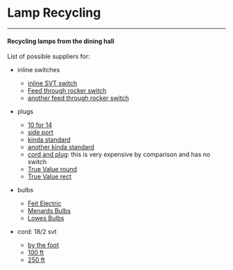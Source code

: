 # Lamp Recycling
---
#### Recycling lamps from the dining hall

List of possible suppliers for:


 - inline switches
   - [inline SVT switch](https://www.nostalgicbulbs.com/collections/all-cord-switches/products/b3092-50)
   - [Feed through rocker switch](https://www.menards.com/main/electrical/light-switches-dimmers-outlets/light-switches/eaton-feed-through-cord-switch-brown/bp933b/p-1444427452667-c-6324.htm?tid=-7514875377910566496&ipos=12)
   - [another feed through rocker switch](https://www.menards.com/main/electrical/light-switches-dimmers-outlets/light-switches/smart-electrician-brown-heavy-duty-cord-switch/91350/p-12148367795335690-c-6324.htm?tid=5249804315044236616&ipos=101)


 - plugs
   - [10 for 14](https://www.amazon.com/Leviton-101-P-Residential-Polarized-Non-Grounding/dp/B005KL8SXK?th=1)
   - [side port](https://www.lowes.com/pd/Eaton-15-Amp-Volt-Black-2-Wire/3568794)
   - [kinda standard](https://www.lowes.com/pd/Pass-Seymour-Legrand-15-Amp-Volt-Black-2-Wire-Plug/3536378)
   - [another kinda standard](https://www.menards.com/main/electrical/light-switches-dimmers-outlets/plugs/legrand-reg-pass-seymour-reg-15-amp-125-volt-black-plug/sa540bkcc10/p-1444451226818.htm)
   - [cord and plug](https://www.antiquelampsupply.com/black-18-3-svt-cord-set-with-3-prong-polarized-plug-set-choice-of-length.html): this is very expensive by comparison and has no switch
   - [True Value round](https://www.truevalue.com/catalog/product/view/id/59398/s/round-construction-plug-residential-thermoplastic-15-amp-125-volt-black/category/1084/)
   - [True Value rect](https://www.truevalue.com/shop/electrical/plugs-connectors/plugs-connectors-straight-blade-standard-grade/easy-installation-quick-plug-white-2-pk)


 - bulbs
   - [Feit Electric](https://www.menards.com/main/electrical/light-bulbs/led-light-bulbs/feit-electric-60w-equivalent-g16-1-2-soft-white-dimmable-led-light-bulb/bpg1660927cafil-2-rp/p-2654092911148254-c-7482.htm?tid=-4546246936774116851&ipos=6)
   - [Menards Bulbs](https://www.menards.com/main/electrical/light-bulbs/led-light-bulbs/c-7482.htm?queryType=allItems&Spec_BulbShape_facet=Globe&rid=ZCvYbfhFZj&Spec_BaseType_facet=E12+Candelabra)
   - [Lowes Bulbs](https://www.lowes.com/pl/Candelabra-base-e-12--General-purpose-led-light-bulbs-Light-bulbs-Lighting-ceiling-fans/2016985961?sortMethod=sortBy_bestSellers&refinement=4294691412)


 - cord: 18/2 svt
   - [by the foot](https://www.nostalgicbulbs.com/products/pendant-black-round-2-conductor-cord-per-ft-html)
   - [100 ft](https://www.nostalgicbulbs.com/products/pendant-black-round-2-conductor-cord-100-ft-spool-html)
   - [250 ft](https://www.nostalgicbulbs.com/collections/pendant-lamp-wire/products/pendant-black-round-2-conductor-cord-250-ft-spool)
